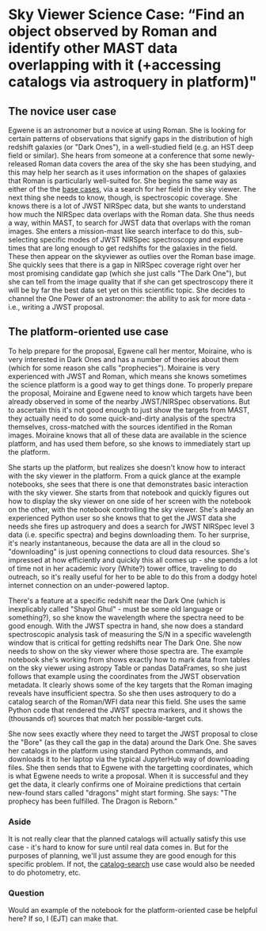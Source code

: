 # Sky Viewer Science Case: “Find an object observed by Roman and identify other MAST data overlapping with it (+accessing catalogs via astroquery in platform)"


## The novice user case 

Egwene is an astronomer but a novice at using Roman. She is looking for certain patterns of observations that signify gaps in the distribution of high redshift galaxies (or "Dark Ones"), in a well-studied field (e.g. an HST deep field or similar).  She hears from someone at a conference that some newly-released Roman data covers the area of the sky she has been studying, and this may help her search as it uses information on the shapes of galaxies that Roman is particularly well-suited for. She begins the same way as either of the the [base cases](sky-viewer-mast.md), via a search for her field in the sky viewer. The next thing she needs to know, though, is spectroscopic coverage.  She knows there is a lot of JWST NIRSpec data, but she wants to understand how much the NIRSpec data overlaps with the Roman data. She thus needs a way, within MAST, to search for JWST data that overlaps with the roman images.  She enters a mission-mast like search interface to do this, sub-selecting specific modes of JWST NIRSpec spectroscopy and exposure times that are long enough to get redshifts for the galaxies in the field.  These then appear on the skyviewer as outlies over the Roman base image.  She quickly sees that there is a gap in NIRSpec coverage right over her most promising candidate gap (which she just calls "The Dark One"), but she can tell from the image quality that if she can get spectroscopy there it will be by far the best data set yet on this scientific topic. She decides to channel the One Power of an astronomer: the ability to ask for more data - i.e., writing a JWST proposal.

## The platform-oriented use case

To help prepare for the proposal, Egwene call her mentor, Moiraine, who is very interested in Dark Ones and has a number of theories about them (which for some reason she calls "prophecies"). Moiraine is very experienced with JWST and Roman, which means she knows sometimes the science platform is a good way to get things done. To properly prepare the proposal, Moiraine and Egwene need to know which targets have been already observed in some of the nearby JWST/NIRSpec observations.  But to ascertain this it's not good enough to just show the targets from MAST, they actually need to do some quick-and-dirty analysis of the spectra themselves, cross-matched with the sources identified in the Roman images.  Moiraine knows that all of these data are available in the science platform, and has used them before, so she knows to immediately start up the platform.  

She starts up the platform, but realizes she doesn't know how to interact with the sky viewer in the platform.  From a quick glance at the example notebooks, she sees that there is one that demonstrates basic interaction with the sky viewer. She starts from that notebook and quickly figures out how to display the sky viewer on one side of her screen with the notebook on the other, with the notebook controlling the sky viewer. She's already an experienced Python user so she knows that to get the JWST data she needs she fires up astroquery and does a search for JWST NIRSpec level 3 data (i.e. specific spectra) and begins downloading them.  To her surprise, it's nearly instantaneous, because the data are all in the cloud so "downloading" is just opening connections to cloud data resources. She's impressed at how efficiently and quickly this all comes up - she spends a lot of time not in her academic ivory (White?) tower office, traveling to do outreach, so it's really useful for her to be able to do this from a dodgy hotel internet connection on an under-powered laptop.

There's a feature at a specific redshift near the Dark One (which is inexplicably called "Shayol Ghul" - must be some old language or something?), so she know the wavelength where the spectra need to be good enough. With the JWST spectra in hand, she now does a standard spectroscopic analysis task of measuring the S/N in a specific wavelength window that is critical for getting redshifts near The Dark One. She now needs to show on the sky viewer where those spectra are. The example notebook she's working from shows exactly how to mark data from tables on the sky viewer using astropy Table or pandas DataFrames, so she just follows that example using the coordinates from the JWST observation metadata.  It clearly shows some of the key targets that the Roman imaging reveals have insufficient spectra.  So she then uses astroquery to do a catalog search of the Roman/WFI data near this field.  She uses the same Python code that rendered the JWST spectra markers, and it shows the (thousands of) sources that match her possible-target cuts.

She now sees exactly where they need to target the JWST proposal to close the "Bore" (as they call the gap in the data) around the Dark One. She saves her catalogs in the platform using standard Python commands, and downloads it to her laptop via the typical JupyterHub way of downloading files.  She then sends that to Egwene with the targetting coordinates, which is what Egwene needs to write a proposal. When it is successful and they get the data, it clearly confirms one of Moiraine predictions that certain new-found stars called "dragons" might start forming. She says: "The prophecy has been fulfilled. The Dragon is Reborn."

### Aside
It is not really clear that the planned catalogs will actually satisfy this use case - it's hard to know for sure until real data comes in.  But for the purposes of planning, we'll just assume they are good enough for this specific problem.  If not, the [catalog-search](sky-viewer-catalog-search.md) use case would also be needed to do photometry, etc.


### Question

Would an example of the notebook for the platform-oriented case be helpful here?  If so, I (EJT) can make that.